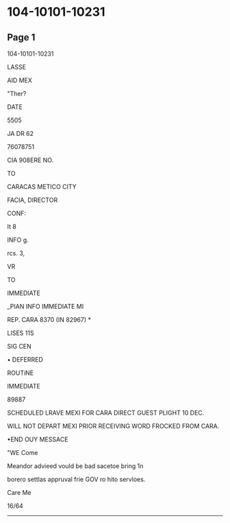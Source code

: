 # 104-10101-10231

## Page 1

104-10101-10231

LASSE

AID MEX

"Ther?

DATE

5505

JA DR 62

76078751

CIA 908ERE NO.

TO

CARACAS METICO CITY

FACIA, DIRECTOR

CONF:

It 8

INFO g.

rcs. 3,

VR

TO

IMMEDIATE

_PIAN INFO IMMEDIATE MI

REP. CARA 8370 (IN 82967) *

LISES 11S

SIG CEN

• DEFERRED

ROUTiNE

IMMEDIATE

89887

SCHEDULED LRAVE MEXI FOR CARA DIRECT GUEST PLIGHT 10 DEC.

WILL NOT DEPART MEXI PRIOR RECEIVING WORD FROCKED FROM CARA.

•END OUY MESSACE

"WE Come

Meandor advieed vould be bad sacetoe bring 1n

borero settlas appruval frie GOV ro hito servloes.

Care Me

16/64

---

